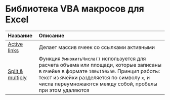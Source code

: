 # Библиотека VBA макросов для Excel

| Название | Описание |
| :---- | :---- |
| [Active links](https://github.com/c3alex/vba_macros/blob/main/active_links.bas) | Делает массив ячеек со ссылками активными |
| [Split & multiply](https://github.com/c3alex/vba_macros/blob/main/split_and_multiply.bas) | Функция `УмножитьЧисла()` используется для расчета объема или площади, которые записаны в ячейке в формате `100x150x50`. Принцип работы: текст из ячейки разделяется по символу `x`, и числа переумножаются между собой, пробелы при этом удаляются |

